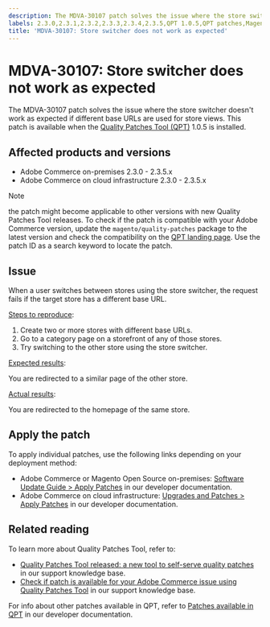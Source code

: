 ```yaml
---
description: The MDVA-30107 patch solves the issue where the store switcher doesn't work as expected if different base URLs are used for store views. This patch is available when the [Quality Patches Tool (QPT)](https://support.magento.com/hc/en-us/articles/360047139492) 1.0.5 is installed.
labels: 2.3.0,2.3.1,2.3.2,2.3.3,2.3.4,2.3.5,QPT 1.0.5,QPT patches,Magento Commerce,Magento Commerce Cloud,Quality Patches Tool,store switcher,support tools,Adobe Commerce,on-premises,cloud infrastructure
title: 'MDVA-30107: Store switcher does not work as expected'
---
```


# MDVA-30107: Store switcher does not work as expected

The MDVA-30107 patch solves the issue where the store switcher doesn't work as expected if different base URLs are used for store views. This patch is available when the [Quality Patches Tool (QPT)](https://support.magento.com/hc/en-us/articles/360047139492) 1.0.5 is installed.

## Affected products and versions

* Adobe Commerce on-premises 2.3.0 - 2.3.5.x
* Adobe Commerce on cloud infrastructure 2.3.0 - 2.3.5.x

>[!NOTE]
>
>the patch might become applicable to other versions with new Quality Patches Tool releases. To check if the patch is compatible with your Adobe Commerce version, update the `magento/quality-patches` package to the latest version and check the compatibility on the [QPT landing page](https://devdocs.magento.com/quality-patches/tool.html#patch-grid). Use the patch ID as a search keyword to locate the patch.

## Issue

When a user switches between stores using the store switcher, the request fails if the target store has a different base URL.

<ins>Steps to reproduce</ins>:

1. Create two or more stores with different base URLs.
1. Go to a category page on a storefront of any of those stores.
1. Try switching to the other store using the store switcher.

<ins>Expected results</ins>:

You are redirected to a similar page of the other store.

<ins>Actual results</ins>:

You are redirected to the homepage of the same store.

## Apply the patch

To apply individual patches, use the following links depending on your deployment method:

* Adobe Commerce or Magento Open Source on-premises: [Software Update Guide > Apply Patches](https://devdocs.magento.com/guides/v2.4/comp-mgr/patching/mqp.html) in our developer documentation.
* Adobe Commerce on cloud infrastructure: [Upgrades and Patches > Apply Patches](https://devdocs.magento.com/cloud/project/project-patch.html) in our developer documentation.

## Related reading

To learn more about Quality Patches Tool, refer to:

* [Quality Patches Tool released: a new tool to self-serve quality patches](https://support.magento.com/hc/en-us/articles/360047139492) in our support knowledge base.
* [Check if patch is available for your Adobe Commerce issue using Quality Patches Tool](https://support.magento.com/hc/en-us/articles/360047125252) in our support knowledge base.

For info about other patches available in QPT, refer to [Patches available in QPT](https://devdocs.magento.com/quality-patches/tool.html#patch-grid) in our developer documentation.